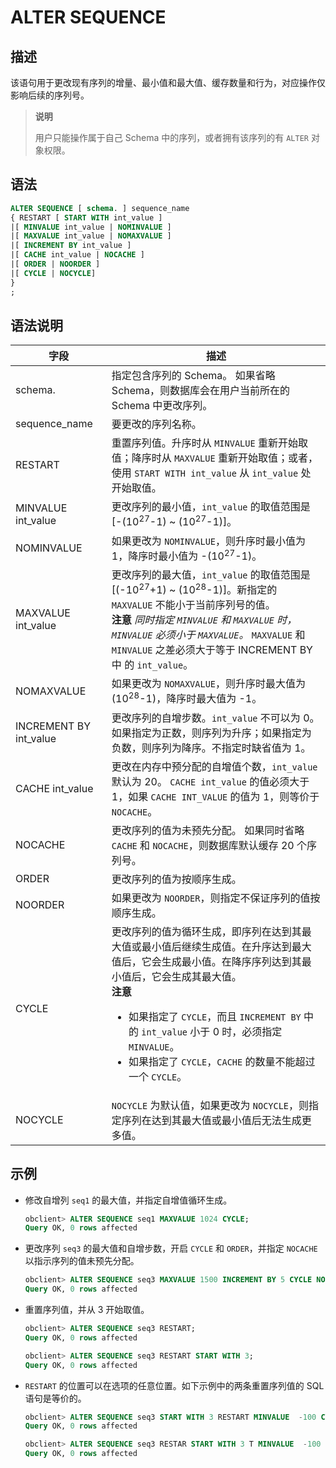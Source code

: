 # ALTER SEQUENCE

## 描述

该语句用于更改现有序列的增量、最小值和最大值、缓存数量和行为，对应操作仅影响后续的序列号。
>**说明**
>
>用户只能操作属于自己 Schema 中的序列，或者拥有该序列的有 `ALTER` 对象权限。

## 语法

```sql
ALTER SEQUENCE [ schema. ] sequence_name
{ RESTART [ START WITH int_value ]
|[ MINVALUE int_value | NOMINVALUE ]
|[ MAXVALUE int_value | NOMAXVALUE ]
|[ INCREMENT BY int_value ]
|[ CACHE int_value | NOCACHE ]
|[ ORDER | NOORDER ]
|[ CYCLE | NOCYCLE] 
} 
;
```

## 语法说明

|           字段           |                                                                                                                                                                          描述                                                                                                                                                                          |
|------------------------|------------------------------------------------------------------------------------------------------------------------------------------------------------------------------------------------------------------------------------------------------------------------------------------------------------------------------------------------------|
| schema.                | 指定包含序列的 Schema。 如果省略 Schema，则数据库会在用户当前所在的 Schema 中更改序列。                                                                                                                                                                                                                                                                              |
| sequence_name          | 要更改的序列名称。                                                                                                                                                                                                                                                                                                                                            |
| RESTART                | 重置序列值。升序时从 `MINVALUE` 重新开始取值；降序时从 `MAXVALUE` 重新开始取值；或者，使用 `START WITH int_value` 从 `int_value` 处开始取值。                                                                                                                                                                                                                                               |
| MINVALUE int_value     | 更改序列的最小值，`int_value` 的取值范围是 \[-(10<sup>27</sup>-1) \~ (10<sup>27</sup>-1)\]。                                                                                                                                                                                                                                                                                           |
| NOMINVALUE             | 如果更改为 `NOMINVALUE`，则升序时最小值为 1，降序时最小值为 -(10<sup>27</sup>-1)。                                                                                                                                                                                                                                                                                                   |
| MAXVALUE int_value     | 更改序列的最大值，`int_value` 的取值范围是 \[(-10<sup>27</sup>+1) \~ (10<sup>28</sup>-1)\]。新指定的 `MAXVALUE` 不能小于当前序列号的值。 <br>**注意**  *同时指定 `MINVALUE` 和 `MAXVALUE` 时，`MINVALUE` 必须小于 `MAXVALUE`。* `MAXVALUE` 和 `MINVALUE` 之差必须大于等于 INCREMENT BY 中 的 `int_value`。    |
| NOMAXVALUE             | 如果更改为 `NOMAXVALUE`，则升序时最大值为(10<sup>28</sup>-1)，降序时最大值为 -1。                                                                                                                                                                                                                                                                                                    |
| INCREMENT BY int_value | 更改序列的自增步数。`int_value` 不可以为 0。 如果指定为正数，则序列为升序；如果指定为负数，则序列为降序。不指定时缺省值为 1。                                                                                                                                                                                                                                                              |
| CACHE int_value        | 更改在内存中预分配的自增值个数，`int_value` 默认为 20。 `CACHE int_value` 的值必须大于 1，如果 `CACHE INT_VALUE` 的值为 1，则等价于 `NOCACHE`。                                                                                                                                                                                                                            |
| NOCACHE                | 更改序列的值为未预先分配。 如果同时省略 `CACHE` 和 `NOCACHE`，则数据库默认缓存 20 个序列号。                                                                                                                                                                                                                                                                           |
| ORDER                  | 更改序列的值为按顺序生成。                                                                                                                                                                                                                                                                                                                                        |
| NOORDER                | 如果更改为 `NOORDER`，则指定不保证序列的值按顺序生成。                                                                                                                                                                                                                                                                                                                     |
| CYCLE                  | 更改序列的值为循环生成，即序列在达到其最大值或最小值后继续生成值。在升序达到最大值后，它会生成最小值。在降序序列达到其最小值后，它会生成其最大值。 <br>**注意**  <ul><li> 如果指定了 `CYCLE`，而且 `INCREMENT BY` 中的 `int_value` 小于 0 时，必须指定 `MINVALUE`。</li>   <li> 如果指定了 `CYCLE`，`CACHE` 的数量不能超过一个 `CYCLE`。</li></ul>                           |
| NOCYCLE                | `NOCYCLE` 为默认值，如果更改为 `NOCYCLE`，则指定序列在达到其最大值或最小值后无法生成更多值。                                                                                                                                                                                                                                                                                             |

## 示例

* 修改自增列 `seq1` 的最大值，并指定自增值循环生成。

  ```sql
  obclient> ALTER SEQUENCE seq1 MAXVALUE 1024 CYCLE;
  Query OK, 0 rows affected
  ```

* 更改序列 `seq3` 的最大值和自增步数，开启 `CYCLE` 和 `ORDER`，并指定 `NOCACHE` 以指示序列的值未预先分配。

  ```sql
  obclient> ALTER SEQUENCE seq3 MAXVALUE 1500 INCREMENT BY 5 CYCLE NOCACHE ORDER;
  Query OK, 0 rows affected
  ```

* 重置序列值，并从 3 开始取值。

  ```sql
  obclient> ALTER SEQUENCE seq3 RESTART;
  Query OK, 0 rows affected
  
  obclient> ALTER SEQUENCE seq3 RESTART START WITH 3;
  Query OK, 0 rows affected
  ```

* `RESTART` 的位置可以在选项的任意位置。如下示例中的两条重置序列值的 SQL 语句是等价的。

  ```sql
  obclient> ALTER SEQUENCE seq3 START WITH 3 RESTART MINVALUE  -100 CYCLE;
  Query OK, 0 rows affected
  
  obclient> ALTER SEQUENCE seq3 RESTAR START WITH 3 T MINVALUE  -100 CYCLE;
  Query OK, 0 rows affected
  ```
